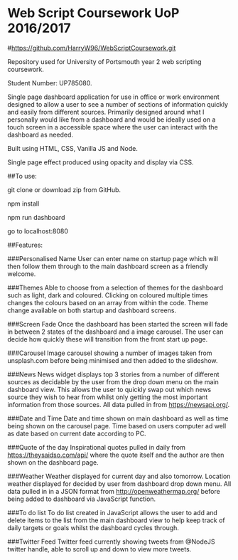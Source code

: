 # Web Script Coursework UoP 2016/2017
#https://github.com/HarryW96/WebScriptCoursework.git 

Repository used for University of Portsmouth year 2 web scripting coursework.

Student Number: UP785080.

Single page dashboard application for use in office or work environment designed to allow a user to see a number of sections of information quickly and easily from different sources. Primarily designed around what I personally would like from a dashboard and would be ideally used on a touch screen in a accessible space where the user can interact with the dashboard as needed.

Built using HTML, CSS, Vanilla JS and Node.

Single page effect produced using opacity and display via CSS.

##To use:

git clone or download zip from GitHub.

npm install

npm run dashboard

go to localhost:8080

##Features:

###Personalised Name
User can enter name on startup page which will then follow them through to the main dashboard screen as a friendly welcome.

###Themes
Able to choose from a selection of themes for the dashboard such as light, dark and coloured. Clicking on coloured multiple times changes the colours based on an array from within the code. Theme change available on both startup and dashboard screens.

###Screen Fade
Once the dashboard has been started the screen will fade in between 2 states of the dashboard and a image carousel. The user can decide how quickly these will transition from the front start up page.

###Carousel
Image carousel showing a number of images taken from unsplash.com before being minimised and then added to the slideshow.

###News
News widget displays top 3 stories from a number of different sources as decidable by the user from the drop down menu on the main dashboard view. This allows the user to quickly swap out which news source they wish to hear from whilst only getting the most important information from those sources. All data pulled in from https://newsapi.org/.

###Date and Time
Date and time shown on main dashboard as well as time being shown on the carousel page. Time based on users computer ad well as date based on current date according to PC.

###Quote of the day
Inspirational quotes pulled in daily from https://theysaidso.com/api/ where the quote itself and the author are then shown on the dashboard page.

###Weather
Weather displayed for current day and also tomorrow. Location weather displayed for decided by user from dashboard drop down menu. All data pulled in in a JSON format from http://openweathermap.org/ before being added to dashboard via JavaScript function.

###To do list
To do list created in JavaScript allows the user to add and delete items to the list from the main dashboard view to help keep track of daily targets or goals whilst the dashboard cycles through.

###Twitter Feed
Twitter feed currently showing tweets from @NodeJS twitter handle, able to scroll up and down to view more tweets.
